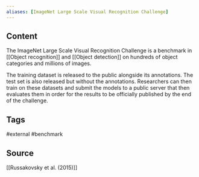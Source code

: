 ```yaml
---
aliases: [ImageNet Large Scale Visual Recognition Challenge]
---
```

## Content
The ImageNet Large Scale Visual Recognition Challenge is a benchmark in [[Object recognition]] and [[Object detection]] on hundreds of object categories and millions of images.

The training dataset is released to the public alongside its annotations. The test set is also released but without the annotations. Researchers can then train on these datasets and submit the models to a public server that then evaluates them in order for the results to be officially published by the end of the challenge.

## Tags
#external 
#benchmark

## Source
[[Russakovsky et al. (2015)]]


